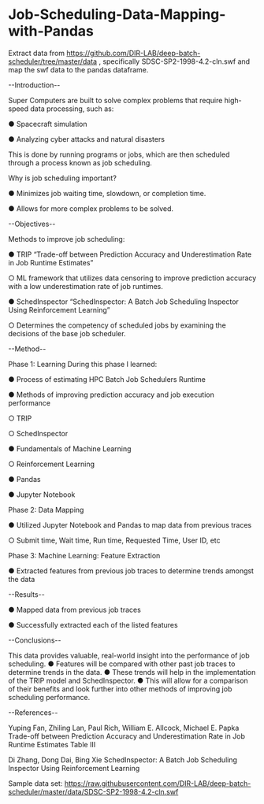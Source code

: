 # Job-Scheduling-Data-Mapping-with-Pandas
Extract data from https://github.com/DIR-LAB/deep-batch-scheduler/tree/master/data , specifically SDSC-SP2-1998-4.2-cln.swf and map the swf data to the pandas dataframe.




--Introduction--

Super Computers are built to solve complex
problems that require high-speed data
processing, such as:

● Spacecraft simulation

● Analyzing cyber attacks and natural
disasters

This is done by running programs or jobs,
which are then scheduled through a process
known as job scheduling.

Why is job scheduling important?

● Minimizes job waiting time, slowdown, or
completion time.

● Allows for more complex problems to be
solved.

--Objectives--

Methods to improve job scheduling:

● TRIP “Trade-off between Prediction
Accuracy and Underestimation Rate in
Job Runtime Estimates”

  ○ ML framework that utilizes data
  censoring to improve prediction
  accuracy with a low underestimation
  rate of job runtimes.


● SchedInspector “SchedInspector: A
Batch Job Scheduling Inspector Using
Reinforcement Learning”

  ○ Determines the competency of
  scheduled jobs by examining the
  decisions of the base job scheduler.


--Method--


Phase 1: Learning
During this phase I learned:

● Process of estimating HPC Batch Job
Schedulers Runtime

● Methods of improving prediction
accuracy and job execution performance

  ○ TRIP
  
  ○ SchedInspector
  
● Fundamentals of Machine Learning

  ○ Reinforcement Learning
  
● Pandas

● Jupyter Notebook


Phase 2: Data Mapping

● Utilized Jupyter Notebook and Pandas to
map data from previous traces

  ○ Submit time, Wait time, Run time,
  Requested Time, User ID, etc
  

Phase 3: Machine Learning: Feature
Extraction


● Extracted features from previous job
traces to determine trends amongst the
data


--Results--


● Mapped data from previous job traces

● Successfully extracted each of the listed
features


--Conclusions--

This data provides valuable, real-world
insight into the performance of job
scheduling.
● Features will be compared with other
past job traces to determine trends in the
data.
● These trends will help in the
implementation of the TRIP model and
SchedInspector.
● This will allow for a comparison of their
benefits and look further into other
methods of improving job scheduling
performance.

--References--

Yuping Fan, Zhiling Lan, Paul Rich, William E. Allcock,
Michael E. Papka Trade-off between Prediction
Accuracy and Underestimation Rate in Job Runtime
Estimates Table III

Di Zhang, Dong Dai, Bing Xie SchedInspector: A Batch
Job Scheduling Inspector Using Reinforcement
Learning

Sample data set: https://raw.githubusercontent.com/DIR-LAB/deep-batch-scheduler/master/data/SDSC-SP2-1998-4.2-cln.swf

